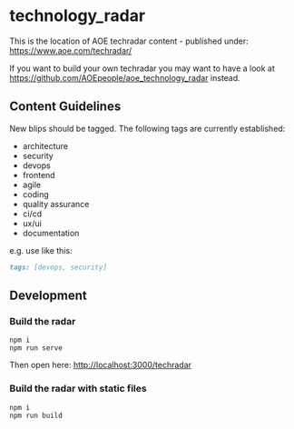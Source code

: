 # technology_radar

This is the location of AOE techradar content - published under: <https://www.aoe.com/techradar/>

If you want to build your own techradar you may want to have a look at <https://github.com/AOEpeople/aoe_technology_radar> instead.

## Content Guidelines

New blips should be tagged. The following tags are currently established:

- architecture
- security
- devops
- frontend
- agile
- coding
- quality assurance
- ci/cd
- ux/ui
- documentation

e.g. use like this:

```md
tags: [devops, security]
```

## Development

### Build the radar

```
npm i
npm run serve
```

Then open here: <http://localhost:3000/techradar>

### Build the radar with static files

```
npm i
npm run build
```
